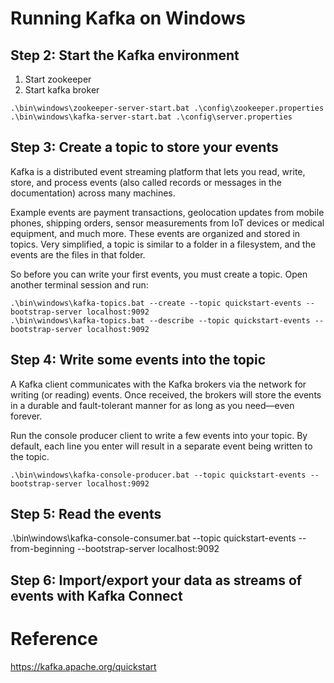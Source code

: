 # Running Kafka on Windows


## Step 2: Start the Kafka environment

1.	Start zookeeper
2.	Start kafka broker

``` 
.\bin\windows\zookeeper-server-start.bat .\config\zookeeper.properties
.\bin\windows\kafka-server-start.bat .\config\server.properties

```

## Step 3: Create a topic to store your events

 Kafka is a distributed event streaming platform that lets you read, write, store, and process events 
 (also called records or messages in the documentation) across many machines.

Example events are payment transactions, geolocation updates from mobile phones, shipping orders, sensor measurements from IoT devices or medical equipment, and much more. 
These events are organized and stored in topics. 
Very simplified, a topic is similar to a folder in a filesystem, and the events are the files in that folder. 

So before you can write your first events, you must create a topic. Open another terminal session and run: 

```
.\bin\windows\kafka-topics.bat --create --topic quickstart-events --bootstrap-server localhost:9092
.\bin\windows\kafka-topics.bat --describe --topic quickstart-events --bootstrap-server localhost:9092
```

## Step 4: Write some events into the topic

 A Kafka client communicates with the Kafka brokers via the network for writing (or reading) events. 
 Once received, the brokers will store the events in a durable and fault-tolerant manner for as long as you need—even forever.

Run the console producer client to write a few events into your topic. 
By default, each line you enter will result in a separate event being written to the topic. 

```
.\bin\windows\kafka-console-producer.bat --topic quickstart-events --bootstrap-server localhost:9092
```

## Step 5: Read the events

.\bin\windows\kafka-console-consumer.bat --topic quickstart-events --from-beginning --bootstrap-server localhost:9092


## Step 6: Import/export your data as streams of events with Kafka Connect



# Reference

https://kafka.apache.org/quickstart
